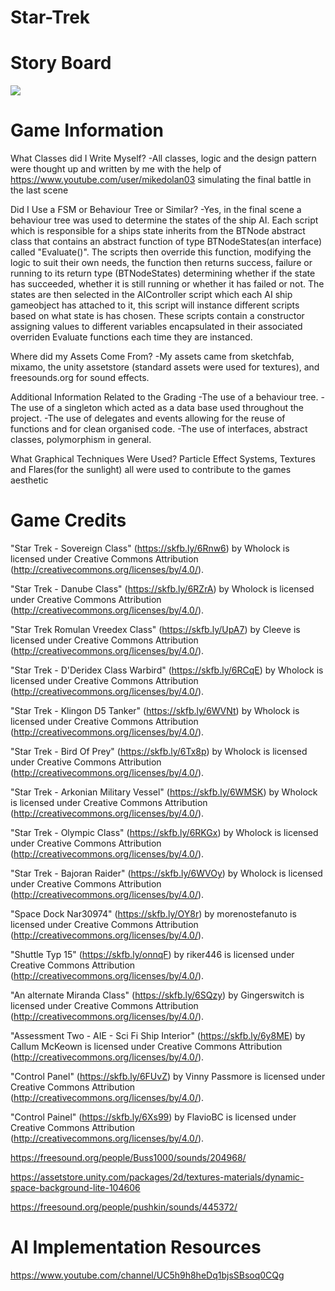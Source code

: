 # Star-Trek

# Story Board

![](https://github.com/SeanLynch1/Star-Trek/blob/main/Images/StartTrek2.png)

# Game Information
What Classes did I Write Myself?
-All classes, logic and the design pattern were thought up and written by me with the help of https://www.youtube.com/user/mikedolan03 simulating the final battle in the last scene

Did I Use a FSM or Behaviour Tree or Similar?
-Yes, in the final scene a behaviour tree was used to determine the states of the ship AI. Each script which is responsible for a ships state inherits from the BTNode abstract class that contains an abstract function of type BTNodeStates(an interface) called "Evaluate()". The scripts then override this function, modifying the logic to suit their own needs, the function then returns success, failure or running to its return type (BTNodeStates) determining whether if the state has succeeded, whether it is still running or whether it has failed or not. The states are then selected in the AIController script which each AI ship gameobject has attached to it, this script will instance different scripts based on what state is has chosen. These scripts contain a constructor assigning values to different variables encapsulated in their associated overriden Evaluate functions each time they are instanced.

Where did my Assets Come From?
-My assets came from sketchfab, mixamo, the unity assetstore (standard assets were used for textures), and freesounds.org for sound effects.

Additional Information Related to the Grading
-The use of a behaviour tree.
-The use of a singleton which acted as a data base used throughout the project.
-The use of delegates and events allowing for the reuse of functions and for clean organised code.
-The use of interfaces, abstract classes, polymorphism in general.

What Graphical Techniques Were Used?
Particle Effect Systems, Textures and Flares(for the sunlight) all were used to contribute to the games aesthetic

# Game Credits
"Star Trek - Sovereign Class" (https://skfb.ly/6Rnw6) by Wholock is licensed under Creative Commons Attribution (http://creativecommons.org/licenses/by/4.0/).

"Star Trek - Danube Class" (https://skfb.ly/6RZrA) by Wholock is licensed under Creative Commons Attribution (http://creativecommons.org/licenses/by/4.0/).

"Star Trek Romulan Vreedex Class" (https://skfb.ly/UpA7) by Cleeve is licensed under Creative Commons Attribution (http://creativecommons.org/licenses/by/4.0/).

"Star Trek - D'Deridex Class Warbird" (https://skfb.ly/6RCqE) by Wholock is licensed under Creative Commons Attribution (http://creativecommons.org/licenses/by/4.0/).

"Star Trek - Klingon D5 Tanker" (https://skfb.ly/6WVNt) by Wholock is licensed under Creative Commons Attribution (http://creativecommons.org/licenses/by/4.0/).

"Star Trek - Bird Of Prey" (https://skfb.ly/6Tx8p) by Wholock is licensed under Creative Commons Attribution (http://creativecommons.org/licenses/by/4.0/).

"Star Trek - Arkonian Military Vessel" (https://skfb.ly/6WMSK) by Wholock is licensed under Creative Commons Attribution (http://creativecommons.org/licenses/by/4.0/).

"Star Trek - Olympic Class" (https://skfb.ly/6RKGx) by Wholock is licensed under Creative Commons Attribution (http://creativecommons.org/licenses/by/4.0/).

"Star Trek - Bajoran Raider" (https://skfb.ly/6WVOy) by Wholock is licensed under Creative Commons Attribution (http://creativecommons.org/licenses/by/4.0/).

"Space Dock Nar30974" (https://skfb.ly/OY8r) by morenostefanuto is licensed under Creative Commons Attribution (http://creativecommons.org/licenses/by/4.0/).

"Shuttle Typ 15" (https://skfb.ly/onnqF) by riker446 is licensed under Creative Commons Attribution (http://creativecommons.org/licenses/by/4.0/).

"An alternate Miranda Class" (https://skfb.ly/6SQzy) by Gingerswitch is licensed under Creative Commons Attribution (http://creativecommons.org/licenses/by/4.0/).

"Assessment Two - AIE - Sci Fi Ship Interior" (https://skfb.ly/6y8ME) by Callum McKeown is licensed under Creative Commons Attribution (http://creativecommons.org/licenses/by/4.0/).

"Control Panel" (https://skfb.ly/6FUvZ) by Vinny Passmore is licensed under Creative Commons Attribution (http://creativecommons.org/licenses/by/4.0/).

"Control Painel" (https://skfb.ly/6Xs99) by FlavioBC is licensed under Creative Commons Attribution (http://creativecommons.org/licenses/by/4.0/).

https://freesound.org/people/Buss1000/sounds/204968/

https://assetstore.unity.com/packages/2d/textures-materials/dynamic-space-background-lite-104606

https://freesound.org/people/pushkin/sounds/445372/

# AI Implementation Resources

https://www.youtube.com/channel/UC5h9h8heDq1bjsSBsoq0CQg
